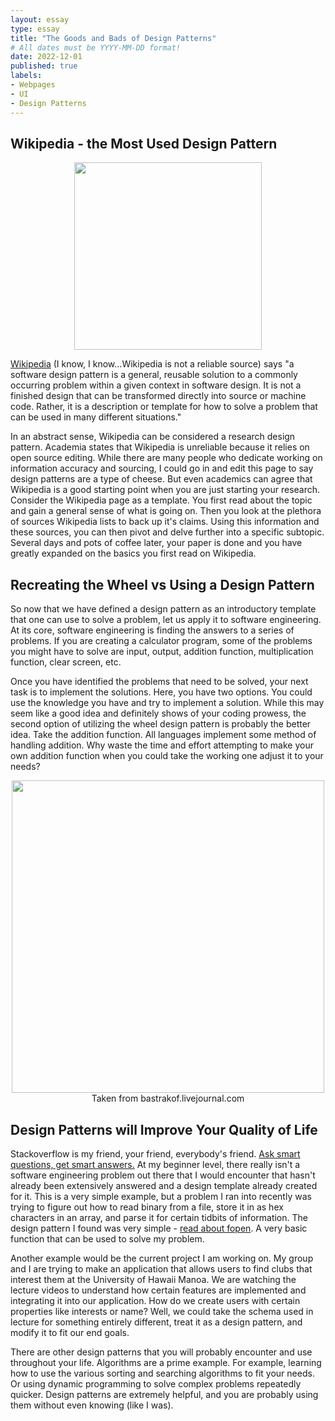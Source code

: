 ```yaml
---
layout: essay
type: essay
title: "The Goods and Bads of Design Patterns"
# All dates must be YYYY-MM-DD format!
date: 2022-12-01
published: true
labels:
- Webpages
- UI
- Design Patterns
---
```

## Wikipedia - the Most Used Design Pattern
<p align="center">
    <img width="300px" class="rounded" src="https://i.kym-cdn.com/entries/icons/original/000/001/711/Wikipedia_Logo.png">
</p>

<a href="https://en.wikipedia.org/wiki/Software_design_pattern">Wikipedia</a> (I know, I know...Wikipedia is not a reliable source) says "a software design pattern is a general, reusable solution to a commonly occurring problem within a given context in software design. It is not a finished design that can be transformed directly into source or machine code. Rather, it is a description or template for how to solve a problem that can be used in many different situations."

In an abstract sense, Wikipedia can be considered a research design pattern.  Academia states that Wikipedia is unreliable because it relies on open source editing.  While there are many people who dedicate working on information accuracy and sourcing, I could go in and edit this page to say design patterns are a type of cheese.  But even academics can agree that Wikipedia is a good starting point when you are just starting your research.  Consider the Wikipedia page as a template. You first read about the topic and gain a general sense of what is going on.  Then you look at the plethora of sources Wikipedia lists to back up it's claims.  Using this information and these sources, you can then pivot and delve further into a specific subtopic.  Several days and pots of coffee later, your paper is done and you have greatly expanded on the basics you first read on Wikipedia.

## Recreating the Wheel vs Using a Design Pattern
So now that we have defined a design pattern as an introductory template that one can use to solve a problem, let us apply it to software engineering.  At its core, software engineering is finding the answers to a series of problems.  If you are creating a calculator program, some of the problems you might have to solve are input, output, addition function, multiplication function, clear screen, etc.

Once you have identified the problems that need to be solved, your next task is to implement the solutions.  Here, you have two options.  You could use the knowledge you have and try to implement a solution.  While this may seem like a good idea and definitely shows of your coding prowess, the second option of utilizing the wheel design pattern is probably the better idea.  Take the addition function.  All languages implement some method of handling addition.  Why waste the time and effort attempting to make your own addition function when you could take the working one adjust it to your needs?

<p align="center">
    <img width="500px" class="rounded" src="https://miro.medium.com/max/640/1*4WpIB7SzfGwfRIlbP_7u6Q.webp">
<br>
Taken from bastrakof.livejournal.com
</p>

## Design Patterns will Improve Your Quality of Life
Stackoverflow is my friend, your friend, everybody's friend.  <a href="https://galenchang.github.io/essays/Writing-Smart-Questions.html">Ask smart questions, get smart answers.</a>  At my beginner level, there really isn't a software engineering problem out there that I would encounter that hasn't already been extensively answered and a design template already created for it.  This is a very simple example, but a problem I ran into recently was trying to figure out how to read binary from a file, store it in as hex characters in an array, and parse it for certain tidbits of information.  The design pattern I found was very simple - <a href="https://www.ibm.com/docs/en/zos/2.5.0?topic=functions-fopen-open-file"> read about fopen</a>.  A very basic function that can be used to solve my problem.

Another example would be the current project I am working on.  My group and I are trying to make an application that allows users to find clubs that interest them at the University of Hawaii Manoa.  We are watching the lecture videos to understand how certain features are implemented and integrating it into our application.  How do we create users with certain properties like interests or name?  Well, we could take the schema used in lecture for something entirely different, treat it as a design pattern, and modify it to fit our end goals.

There are other design patterns that you will probably encounter and use throughout your life.  Algorithms are a prime example.  For example, learning how to use the various sorting and searching algorithms to fit your needs.  Or using dynamic programming to solve complex problems repeatedly quicker.  Design patterns are extremely helpful, and you are probably using them without even knowing (like I was).